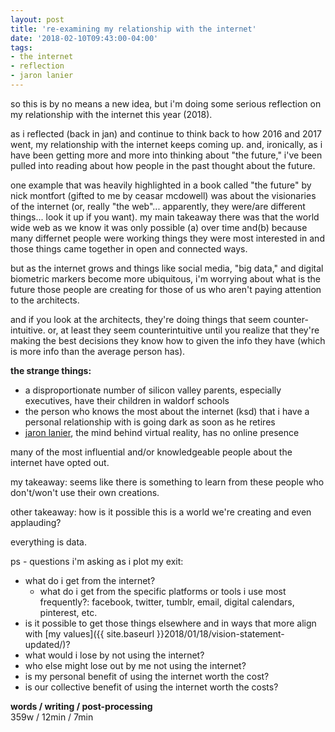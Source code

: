 ```yaml
---
layout: post
title: 're-examining my relationship with the internet'
date: '2018-02-10T09:43:00-04:00'
tags:
- the internet
- reflection
- jaron lanier
--- 
```


so this is by no means a new idea, but i'm doing some serious reflection on my relationship with the internet this year (2018). 

as i reflected (back in jan) and continue to think back to how 2016 and 2017 went, my relationship with the internet keeps coming up. and, ironically, as i have been getting more and more into thinking about "the future," i've been pulled into reading about how people in the past thought about the future. 

one example that was heavily highlighted in a book called "the future" by nick montfort (gifted to me by ceasar mcdowell) was about the visionaries of the internet (or, really "the web"... apparently, they were/are different things... look it up if you want). my main takeaway there was that the world wide web as we know it was only possible (a) over time and(b) because many differnet people were working things they were most interested in and those things came together in open and connected ways. 

but as the internet grows and things like social media, "big data," and digital biometric markers become more ubiquitous, i'm worrying about what is the future those people are creating for those of us who aren't paying attention to the architects. 

and if you look at the architects, they're doing things that seem counter-intuitive. or, at least they seem counterintuitive until you realize that they're making the best decisions they know how to given the info they have (which is more info than the average person has). 

**the strange things:**

* a disproportionate number of silicon valley parents, especially executives, have their children in waldorf schools 
* the person who knows the most about the internet (ksd) that i have a personal relationship with is going dark as soon as he retires
* [jaron lanier](https://art19.com/shows/the-ezra-klein-show/episodes/2e3aac9c-83a7-410c-94de-d4e449aae385), the mind behind virtual reality, has no online presence

many of the most influential and/or knowledgeable people about the internet have opted out. 

my takeaway: seems like there is something to learn from these people who don't/won't use their own creations. 

other takeaway: how is it possible this is a world we're creating and even applauding?

everything is data. 

ps - questions i'm asking as i plot my exit:

* what do i get from the internet? 
    * what do i get from the specific platforms or tools i use most frequently?: facebook, twitter, tumblr, email, digital calendars, pinterest, etc.
* is it possible to get those things elsewhere and in ways that more align with [my values]({{ site.baseurl }}2018/01/18/vision-statement-updated/)?
* what would i lose by not using the internet?
* who else might lose out by me not using the internet?
* is my personal benefit of using the internet worth the cost? 
* is our collective benefit of using the internet worth the costs? 

<!-- hyperlink bank -->


<!-- &#042; = asterisk -->
<!-- &#039; = single quote '-->

**words / writing / post-processing**  
359w / 12min / 7min